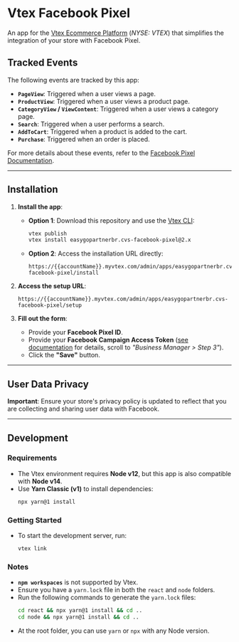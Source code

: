 # Vtex Facebook Pixel

An app for the [Vtex Ecommerce Platform](https://vtex.com/us-en) (*NYSE: VTEX*) that simplifies the integration of your store with Facebook Pixel.

## Tracked Events

The following events are tracked by this app:

- **`PageView`**: Triggered when a user views a page.
- **`ProductView`**: Triggered when a user views a product page.
- **`CategoryView` / `ViewContent`**: Triggered when a user views a category page.
- **`Search`**: Triggered when a user performs a search.
- **`AddToCart`**: Triggered when a product is added to the cart.
- **`Purchase`**: Triggered when an order is placed.

For more details about these events, refer to the [Facebook Pixel Documentation](https://developers.facebook.com/docs/facebook-pixel/api-reference).

---

## Installation

1. **Install the app**:
    - **Option 1**: Download this repository and use the [Vtex CLI](https://developers.vtex.com/docs/guides/vtex-io-documentation-vtex-io-cli-install):
      ```sh
      vtex publish
      vtex install easygopartnerbr.cvs-facebook-pixel@2.x
      ```
    - **Option 2**: Access the installation URL directly:
      ```plaintext
      https://{{accountName}}.myvtex.com/admin/apps/easygopartnerbr.cvs-facebook-pixel/install
      ```

2. **Access the setup URL**:
    ```plaintext
    https://{{accountName}}.myvtex.com/admin/apps/easygopartnerbr.cvs-facebook-pixel/setup
    ```

3. **Fill out the form**:
    - Provide your **Facebook Pixel ID**.
    - Provide your **Facebook Campaign Access Token** ([see documentation](https://developers.facebook.com/docs/marketing-api/conversions-api/get-started/?locale=en_US#access-token) for details, scroll to *"Business Manager > Step 3"*).
    - Click the **"Save"** button.

---

## User Data Privacy

**Important**: Ensure your store's privacy policy is updated to reflect that you are collecting and sharing user data with Facebook.

---

## Development

### Requirements
- The Vtex environment requires **Node v12**, but this app is also compatible with **Node v14**.
- Use **Yarn Classic (v1)** to install dependencies:
  ```sh
  npx yarn@1 install
  ```

### Getting Started
- To start the development server, run:
  ```sh
  vtex link
  ```

### Notes
- **`npm workspaces`** is not supported by Vtex.
- Ensure you have a `yarn.lock` file in both the `react` and `node` folders.
- Run the following commands to generate the `yarn.lock` files:
  ```sh
  cd react && npx yarn@1 install && cd ..
  cd node && npx yarn@1 install && cd ..
  ```
- At the root folder, you can use `yarn` or `npx` with any Node version.
